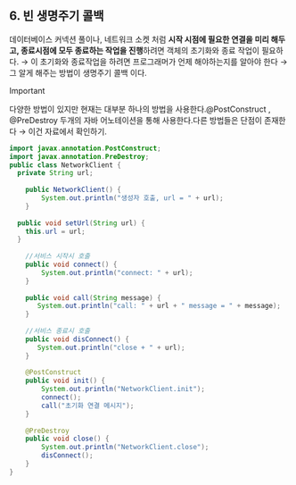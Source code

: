 ## 6. 빈 생명주기 콜백
데이터베이스 커넥션 풀이나, 네트워크 소켓 처럼 **시작 시점에 필요한 연결을 미리 해두고, 종료시점에 모두 종료하는 작업을 진행**하려면 객체의 초기화와 종료 작업이 필요하다.
→ 이 초기화와 종료작업을 하려면 프로그래머가 언제 해야하는지를 알아야 한다
→ 그 알게 해주는 방법이 생명주기 콜백 이다.

> [!important]  
> 다양한 방법이 있지만 현재는 대부분 하나의 방법을 사용한다.@PostConstruct , @PreDestroy 두개의 자바 어노테이션을 통해 사용한다.다른 방법들은 단점이 존재한다 → 이건 자료에서 확인하기.  
```Java
import javax.annotation.PostConstruct;
import javax.annotation.PreDestroy;
public class NetworkClient {
  private String url;
   
	public NetworkClient() {
		System.out.println("생성자 호출, url = " + url);
	}
	
  public void setUrl(String url) {
    this.url = url;
  }
  
	//서비스 시작시 호출
	public void connect() {
		System.out.println("connect: " + url);
	}
	
	public void call(String message) {
	   System.out.println("call: " + url + " message = " + message);
	}
	
	//서비스 종료시 호출
	public void disConnect() {
	   System.out.println("close + " + url);
	}
	
	@PostConstruct
	public void init() {
		System.out.println("NetworkClient.init"); 
		connect();
		call("초기화 연결 메시지");
	}
	
	@PreDestroy
	public void close() {
		System.out.println("NetworkClient.close");
		disConnect();
	}
}
```
